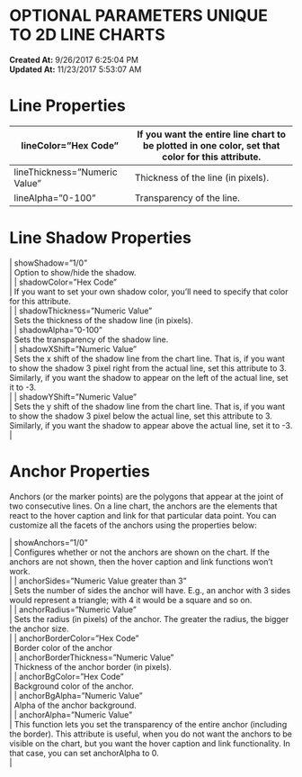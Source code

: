 # OPTIONAL PARAMETERS UNIQUE TO 2D LINE CHARTS

**Created At:** 9/26/2017 6:25:04 PM  
**Updated At:** 11/23/2017 5:53:07 AM  


# Line Properties


| lineColor=”Hex Code”<br> | If you want the entire line chart to be plotted in one color, set that color for this attribute.<br> |
| --- | --- |
| lineThickness=”Numeric Value”<br> | Thickness of the line (in pixels).<br> |
| lineAlpha=”0-100”<br> | Transparency of the line.<br> |




# Line Shadow Properties


| showShadow=”1/0”<br> | Option to show/hide the shadow.<br> |
| shadowColor=”Hex Code”<br> | If you want to set your own shadow color, you’ll need to specify that color for this attribute.<br> |
| shadowThickness=”Numeric Value”<br> | Sets the thickness of the shadow line (in pixels).<br> |
| shadowAlpha=”0-100”<br> | Sets the transparency of the shadow line.<br> |
| shadowXShift=”Numeric Value”<br> | Sets the x shift of the shadow line from the chart line. That is, if you want to show the shadow 3 pixel right from the actual line, set this attribute to 3. Similarly, if you want the shadow to appear on the left of the actual line, set it to -3.<br> |
| shadowYShift=”Numeric Value”<br> | Sets the y shift of the shadow line from the chart line. That is, if you want to show the shadow 3 pixel below the actual line, set this attribute to 3. Similarly, if you want the shadow to appear above the actual line, set it to -3.<br> |




# Anchor Properties

Anchors (or the marker points) are the polygons that appear at the joint of two consecutive lines. On a line chart, the anchors are the elements that react to the hover caption and link for that particular data point. You can customize all the facets of the anchors using the properties below:


| showAnchors=”1/0”<br> | Configures whether or not the anchors are shown on the chart. If the anchors are not shown, then the hover caption and link functions won’t work.<br> |
| anchorSides=”Numeric Value greater than 3”<br> | Sets the number of sides the anchor will have. E.g., an anchor with 3 sides would represent a triangle; with 4 it would be a square and so on.<br> |
| anchorRadius=”Numeric Value”<br> | Sets the radius (in pixels) of the anchor. The greater the radius, the bigger the anchor size.<br> |
| anchorBorderColor=”Hex Code”<br> | Border color of the anchor<br> |
| anchorBorderThickness=”Numeric Value”<br> | Thickness of the anchor border (in pixels).<br> |
| anchorBgColor=”Hex Code”<br> | Background color of the anchor.<br> |
| anchorBgAlpha=”Numeric Value”<br> | Alpha of the anchor background.<br> |
| anchorAlpha=”Numeric Value”<br> | This function lets you set the transparency of the entire anchor (including the border). This attribute is useful, when you do not want the anchors to be visible on the chart, but you want the hover caption and link functionality. In that case, you can set anchorAlpha to 0.<br> |

